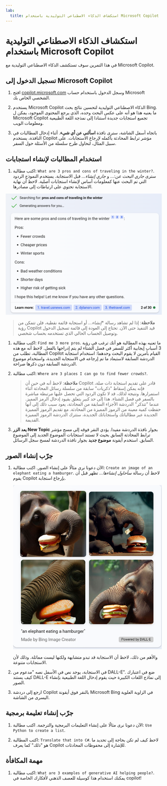 ```yaml
---
lab:
  title: استكشاف الذكاء الاصطناعي التوليدية باستخدام Microsoft Copilot
---
```

# استكشاف الذكاء الاصطناعي التوليدية باستخدام Microsoft Copilot

في هذا التمرين سوف تستكشف الذكاء الاصطناعي التوليدية مع Microsoft Copilot. 

## تسجيل الدخول إلى Microsoft Copilot

1. افتح [copilot.microsoft.com](https://copilot.microsoft.com?azure-portal=true) وسجل الدخول باستخدام حساب Microsoft الشخصي الخاص بك.

1. يستخدم Microsoft Copilot الذكاء الاصطناعي التوليدية لتحسين نتائج بحث Bing. ما يعنيه هذا هو أنه على عكس البحث وحده، الذي يرجع المحتوى الموجود، يمكن ل Microsoft Copilot تجميع استجابات جديدة استنادا إلى نمذجة اللغة الطبيعية ومعلومات الويب.  

1. باتجاه أسفل الشاشة، سترى نافذة **اسألني عن أي شيء**. أثناء إدخال المطالبات في النافذة، يستخدم Copilot مؤشر ترابط المحادثة بأكمله لإرجاع الاستجابات. على سبيل المثال، لنحاول طرح سلسلة من الأسئلة حول السفر.

## استخدام المطالبات لإنشاء استجابات

1. اكتب مطالبة: `What are 3 pros and cons of traveling in the winter?`. سترى *جاري البحث عن:...* و *جاري إنشاء...* قبل الاستجابة. يستخدم النموذج الردود التي تم البحث عنها كمعلومات أساس لإنشاء استجابات أصلية. لاحظ أن نهاية الاستجابة تحتوي على ارتباطات إلى مصادرها. 

![لقطة شاشة لاستجابة كوبيلوت لموجه سفر بثلاث رصاصات للإيجابيات وثلاث رصاصات لسلبيات.](./media/generative-ai/bing-copilot-response-traveling.png) 

> **ملاحظة**: إذا لم تشاهد رسالة **إنشاء...* أو استجابة قائمة نقطية، فلن تتمكن من رؤية Copilot قيد التنفيذ حتى الآن. تحتاج إلى العودة إلى قائمة تسجيل الدخول وتوصيل الحساب الحالي الذي تستخدمه بحساب شخصي. 
 
1. اكتب مطالبة: `Find me 3 more pros`. ما تعنيه بهذه المطالبة هو أنك ترغب في رؤية 3 أسباب إيجابية أكثر للسفر في فصل الشتاء لم يتم إدراجها بالفعل. لاحظ أنه مع هذه المطالبة، تطلب من Copilot القيام بأمرين لا يقوم البحث وحدهما: استخدام استجابة الدردشة السابقة لاستبعاد ما تم إرجاعه في الاستجابة الجديدة، واستخدام موضوع الدردشة السابقة دون ذكرها صراحة. 

1. اكتب مطالبة: `Where are 3 places I can go to find fewer crowds?`. 

    > **ملاحظة**: لاحظ أنه في حين أن Copilot قادر على تقديم استجابة ذات صلة، فإنه يمكن إسقاط "ذكريات" سابقة من سلسلة رسائل المحادثة أثناء استمرارها. ونتيجة لذلك، قد لا تكون الردود التي تحصل عليها مرتبطة مباشرة بالسفر في فصل الشتاء. هذا إلى حد كبير يتعلق بقيود إدخال الرمز المميز. عندما "تتذكر" الدردشة الأجزاء السابقة من المحادثة، يعود سبب ذلك إلى أنها حفظت كمية معينة من الرموز المميزة من المحادثة. مع تقديم الرموز المميزة الجديدة عبر مطالباتك واستجاباتك الجديدة، ستترك الدردشة الرموز المميزة القديمة. 

1. **يعد الزر New Topic** بجوار نافذة الدردشة مفيدا. يؤدي النقر فوقه إلى مسح مؤشر ترابط المحادثة السابق بحيث لا تستند استجابات الموضوع الجديد إلى الموضوع السابق. استخدم أيقونة **موضوع جديد** بجوار نافذة الدردشة لمسح سجل الرسائل. 

## جرّب إنشاء الصور

1. الآن دعونا نرى مثالًا على إنشاء الصور. اكتب مطالبة: `Create an image of an elephant eating a hamburger`. لاحظ أن رسالة *سأحاول إنشاءها...* تظهر قبل أن يقوم Copilot بإرجاع استجابة. 

    ![لقطة شاشة لفيلة تأكل الهامبورغر.](./media/generative-ai/dall-e-elephant.png)

    والأهم من ذلك، لاحظ أن الاستجابة قد تبدو متشابهة ولكنها ليست مماثلة. وذلك لأن الاستجابات متنوعة.  

1. في الاستجابة، يوجد نص في الأسفل نصه "مدعوم من DALL-E". ضع في اعتبارك كيف يستند DALL-E إلى نماذج اللغات الكبيرة حيث يقوم إدخال اللغة الطبيعية بإنشاء الصور. 

1. ارجع إلى دردشة Copilot بالنقر فوق أيقونة Microsoft Bing في الزاوية العلوية اليسرى من الشاشة. 

## جرّب إنشاء تعليمة برمجية

1. الآن دعونا نرى مثالًا على إنشاء التعليمات البرمجية والترجمة. اكتب مطالبة: `Use Python to create a list`. 

1. اكتب المطالبة: `Translate that into C#`. لاحظ كيف لم تكن بحاجة إلى تحديد ما هو "ذلك" كما يعرف Copilot للإشارة إلى محفوظات المحادثات.

## مهمة المكافأة

1. اكتب مطالبة: `What are 3 examples of generative AI helping people?`. يمكنك استخدام هذا كوسيلة للعصف الذهني لأفكارك الخاصة في copilot!  
